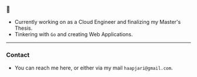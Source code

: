 ### 👋

- Currently working on as a Cloud Engineer and finalizing my Master's Thesis.
- Tinkering with `Go` and creating Web Applications.

---

### Contact

- You can reach me here, or either via my mail `haapjari@gmail.com`.

